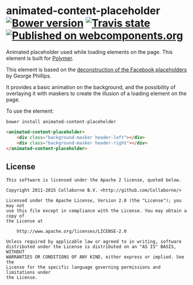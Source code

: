 animated-content-placeholder [![Bower version](https://badge.fury.io/bo/animated-content-placeholder.svg)](http://badge.fury.io/bo/animated-content-placeholder) [![Travis state](https://travis-ci.org/Collaborne/animated-content-placeholder.svg?branch=master)](https://travis-ci.org/Collaborne/animated-content-placeholder) [![Published on webcomponents.org](https://img.shields.io/badge/webcomponents.org-published-blue.svg)](https://www.webcomponents.org/element/Collaborne/animated-content-placeholder)
=========

Animated placeholder used while loading elements on the page. This element is built for [Polymer](https://www.polymer-project.org).

This element is based on the [deconstruction of the Facebook placeholders](http://cloudcannon.com/deconstructions/2014/11/15/facebook-content-placeholder-deconstruction.html) by George Phillips.

It provides a basic animation on the background, and the possibility of overlaying it with maskers to create the illusion of a loading element on the page.

To use the element:

`bower install animated-content-placeholder`

<!--
```
<custom-element-demo>
  <template>
    <link rel="import" href="animated-content-placeholder.html">
    <next-code-block></next-code-block>
  </template>
</custom-element-demo>
```
-->

```html
<animated-content-placeholder>
	<div class="background-masker header-left"></div>
	<div class="background-masker header-right"></div>
</animated-content-placeholder>
```

## License

    This software is licensed under the Apache 2 license, quoted below.

    Copyright 2011-2015 Collaborne B.V. <http://github.com/Collaborne/>

    Licensed under the Apache License, Version 2.0 (the "License"); you may not
    use this file except in compliance with the License. You may obtain a copy of
    the License at

        http://www.apache.org/licenses/LICENSE-2.0

    Unless required by applicable law or agreed to in writing, software
    distributed under the License is distributed on an "AS IS" BASIS, WITHOUT
    WARRANTIES OR CONDITIONS OF ANY KIND, either express or implied. See the
    License for the specific language governing permissions and limitations under
    the License.
